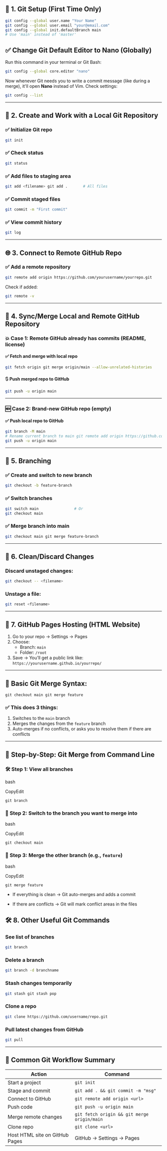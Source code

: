 ## 🧰 1. Git Setup (First Time Only)

```bash
git config --global user.name "Your Name" 
git config --global user.email "your@email.com" 
git config --global init.defaultBranch main     
# Use 'main' instead of 'master'
```

## ✅ Change Git Default Editor to Nano (Globally)

Run this command in your terminal or Git Bash:

```bash
git config --global core.editor "nano"
```

Now whenever Git needs you to write a commit message (like during a merge), it'll open **Nano** instead of Vim.
Check settings:

```bash
git config --list
```

---

## 📁 2. Create and Work with a Local Git Repository

### ✅ Initialize Git repo

```bash
git init
```

### ✅ Check status

```bash
git status
```

### ✅ Add files to staging area

```bash
git add <filename> git add .       # All files
```

### ✅ Commit staged files

```bash
git commit -m "First commit"
```

### ✅ View commit history

```bash
git log
```

---

## 🌐 3. Connect to Remote GitHub Repo

### ✅ Add a remote repository

```bash
git remote add origin https://github.com/yourusername/yourrepo.git
```

Check if added:

```bash
git remote -v
```

---

## 🔁 4. Sync/Merge Local and Remote GitHub Repository

### 💥 Case 1: Remote GitHub already has commits (README, license)

#### ✅ Fetch and merge with local repo

```bash
git fetch origin git merge origin/main --allow-unrelated-histories
```

#### 🔃 Push merged repo to GitHub

```bash
git push -u origin main
```

---

### 🆕 Case 2: Brand-new GitHub repo (empty)

#### ✅ Push local repo to GitHub

```bash
git branch -M main              
# Rename current branch to main git remote add origin https://github.com/yourusername/yourrepo.git 
git push -u origin main
```

---

## 🔀 5. Branching

### ✅ Create and switch to new branch

```bash
git checkout -b feature-branch
```

### ✅ Switch branches

```bash
git switch main                # Or 
git checkout main
```

### ✅ Merge branch into main

```bash
git checkout main git merge feature-branch
```

---

## 🧹 6. Clean/Discard Changes

### Discard unstaged changes:

```bash
git checkout -- <filename>
```

### Unstage a file:

```bash
git reset <filename>
```

---

## 🚀 7. GitHub Pages Hosting (HTML Website)

1. Go to your repo → Settings → Pages
2. Choose:
    - Branch: `main`
    - Folder: `/root`
3. Save → You’ll get a public link like:
    `https://yourusername.github.io/yourrepo/`

---
## 🔑 Basic Git Merge Syntax:

`git checkout main git merge feature`

### ✅ This does 3 things:

1. Switches to the `main` branch
2. Merges the changes from the `feature` branch
3. Auto-merges if no conflicts, or asks you to resolve them if there are conflicts

---

## 📘 Step-by-Step: Git Merge from Command Line

### 🛠️ Step 1: View all branches

bash

CopyEdit

`git branch`

### 🧭 Step 2: Switch to the branch you want to merge **into**

bash

CopyEdit

`git checkout main`

### 🔁 Step 3: Merge the other branch (e.g., `feature`)

bash

CopyEdit

`git merge feature`

- If everything is clean → Git auto-merges and adds a commit
    
- If there are conflicts → Git will mark conflict areas in the files
## 🛠️ 8. Other Useful Git Commands

### See list of branches

```bash
git branch
```

### Delete a branch

```bash
git branch -d branchname
```

### Stash changes temporarily

```bash
git stash git stash pop
```

### Clone a repo

```bash
git clone https://github.com/username/repo.git
```

### Pull latest changes from GitHub

```bash
git pull
```

---

## 🧾 Common Git Workflow Summary

| Action                         | Command                                     |
| ------------------------------ | ------------------------------------------- |
| Start a project                | `git init`                                  |
| Stage and commit               | `git add . && git commit -m "msg"`          |
| Connect to GitHub              | `git remote add origin <url>`               |
| Push code                      | `git push -u origin main`                   |
| Merge remote changes           | `git fetch origin && git merge origin/main` |
| Clone repo                     | `git clone <url>`                           |
| Host HTML site on GitHub Pages | GitHub → Settings → Pages                   |
